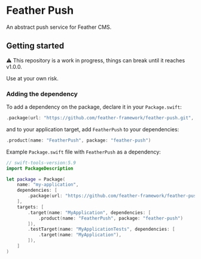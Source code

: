 # Feather Push

An abstract push service for Feather CMS.

## Getting started

⚠️ This repository is a work in progress, things can break until it reaches v1.0.0. 

Use at your own risk.

### Adding the dependency

To add a dependency on the package, declare it in your `Package.swift`:

```swift
.package(url: "https://github.com/feather-framework/feather-push.git", .upToNextMinor(from: "0.1.0")),
```

and to your application target, add `FeatherPush` to your dependencies:

```swift
.product(name: "FeatherPush", package: "feather-push")
```

Example `Package.swift` file with `FeatherPush` as a dependency:

```swift
// swift-tools-version:5.9
import PackageDescription

let package = Package(
    name: "my-application",
    dependencies: [
        .package(url: "https://github.com/feather-framework/feather-push.git", .upToNextMinor(from: "0.1.0")),
    ],
    targets: [
        .target(name: "MyApplication", dependencies: [
            .product(name: "FeatherPush", package: "feather-push")
        ]),
        .testTarget(name: "MyApplicationTests", dependencies: [
            .target(name: "MyApplication"),
        ]),
    ]
)
```

